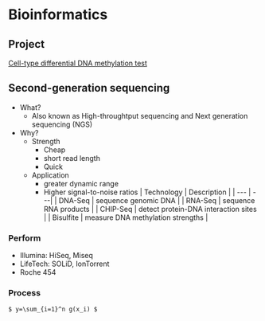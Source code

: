 # Bioinformatics

## Project
[Cell-type differential DNA methylation test](DMCs_AD/README.md)

## Second-generation sequencing

- What?
  - Also known as High-throughtput sequencing and Next generation sequencing (NGS)
- Why?
  - Strength
    - Cheap
    - short read length
    - Quick
  - Application
    - greater dynamic range
    - Higher signal-to-noise ratios
    | Technology | Description |
    | --- | ---|
    | DNA-Seq | sequence genomic DNA |
    | RNA-Seq | sequence RNA products |
    | CHIP-Seq | detect protein-DNA interaction sites |
    | Bisulfite | measure DNA methylation strengths |
    
### Perform

- Illumina: HiSeq, Miseq
- LifeTech: SOLiD, IonTorrent
- Roche 454

### Process

``$ y=\sum_{i=1}^n g(x_i) $``


